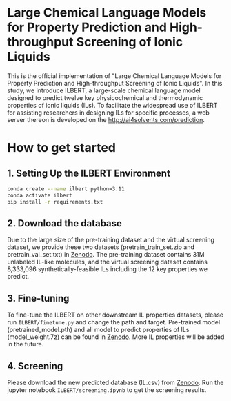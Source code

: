 # Large Chemical Language Models for Property Prediction and High-throughput Screening of Ionic Liquids

This is the official implementation of "Large Chemical Language Models for Property Prediction and High-throughput Screening of Ionic Liquids". In this study, we introduce ILBERT, a large-scale chemical language model designed to predict twelve key physicochemical and thermodynamic properties of ionic liquids (ILs). To facilitate the widespread use of ILBERT for assisting researchers in designing ILs for specific processes, a web server thereon is developed on the http://ai4solvents.com/prediction.

# How to get started

## 1. Setting Up the ILBERT Environment

```bash
conda create --name ilbert python=3.11
conda activate ilbert
pip install -r requirements.txt
```

## 2. Download the database

Due to the large size of the pre-training dataset and the virtual screening dataset, we provide these two datasets (pretrain_train_set.zip and pretrain_val_set.txt) in [Zenodo](https://zenodo.org/records/14601320?preview=1&token=eyJhbGciOiJIUzUxMiJ9.eyJpZCI6ImRlNDY4MGUyLTYzZjgtNDg4Ny1iODJiLWVjZmQxYzZjMGMzNyIsImRhdGEiOnt9LCJyYW5kb20iOiIxNDM2Y2Y1Mjg4YjU4ZmQzZTRiMTkyMDYyYTkzZWRhZSJ9.8Oj2fGQBaMM-cxgO-PVH8qJZrKh4d5ySpacbqo_q03S48P8wswvHOulyWddIyv9sfxeq9uyOoatJEcykmFs3JA). The pre-training dataset contains 31M unlabeled IL-like molecules, and the virtual screening dataset contains 8,333,096 synthetically-feasible ILs including the 12 key properties we predict.

## 3. Fine-tuning

To fine-tune the ILBERT on other downstream IL properties datasets, please run `ILBERT/finetune.py` and change the path and target. Pre-trained model (pretrained_model.pth) and all model to predict properties of ILs (model_weight.7z) can be found in [Zenodo](https://zenodo.org/records/14601320?preview=1&token=eyJhbGciOiJIUzUxMiJ9.eyJpZCI6ImRlNDY4MGUyLTYzZjgtNDg4Ny1iODJiLWVjZmQxYzZjMGMzNyIsImRhdGEiOnt9LCJyYW5kb20iOiIxNDM2Y2Y1Mjg4YjU4ZmQzZTRiMTkyMDYyYTkzZWRhZSJ9.8Oj2fGQBaMM-cxgO-PVH8qJZrKh4d5ySpacbqo_q03S48P8wswvHOulyWddIyv9sfxeq9uyOoatJEcykmFs3JA). More IL properties will be added in the future.

## 4. Screening

Please download the new predicted database (IL.csv) from [Zenodo](https://zenodo.org/records/15046370). Run the jupyter notebook `ILBERT/screening.ipynb` to get the screening results.

